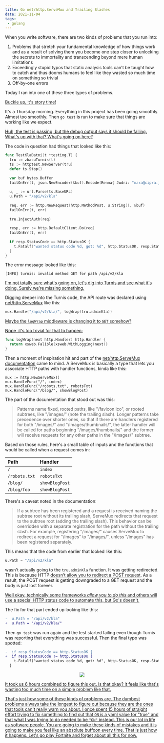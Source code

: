 ```yaml
---
title: Go net/http.ServeMux and Trailing Slashes
date: 2021-11-04
tags:
 - golang
---
```


When you write software, there are two kinds of problems that you run into:

1. Problems that stretch your fundamental knowledge of how things work and as a
   result of solving them you become one step closer to unlocking the secrets to
   immortality and transcending beyond mere human limitations
2. Exceedingly stupid typos that static analysis tools can't be taught how to
   catch and thus dooms humans to feel like they wasted so much time on
   something so trivial
3. Off-by-one errors

Today I ran into one of these three types of problems.

[Buckle up, it's story time!](conversation://Cadey/coffee)

It's a Thursday morning. Everything in this project has been going smoothly.
Almost too smoothly. Then `go test` is run to make sure that things are working like we expect.

[Huh, the test is passing, but the debug output says it should be failing.
What's up with that? What's going on here?](conversation://Mara/hmm)

The code in question had things that looked like this:

```go
func TestKlaDatni(t *testing.T) {
  tru := zbasuTurnis(t)
  ts := httptest.NewServer(tru)
  defer ts.Stop()
  
  var buf bytes.Buffer
  failOnErr(t, json.NewEncoder(&buf).Encode(Renma{ Judri: "mara@cipra.jbo" }))
  
  u, _ := url.Parse(ts.BaseURL)
  u.Path = "/api/v2/kla"
  
  req, err := http.NewRequest(http.MethodPost, u.String(), &buf)
  failOnErr(t, err)
  
  tru.InjectAuth(req)
  
  resp, err := http.DefaultClient.Do(req)
  failOnErr(t, err)
  
  if resp.StatusCode == http.StatusOK {
    t.Fatalf("wanted status code %d, got: %d", http.StatusOK, resp.StatusCode)
  }
}
```

The error message looked like this:

```
[INFO] turnis: invalid method GET for path /api/v2/kla
```

[I'm not totally sure what's going on, let's dig into Turnis and see what it's
doing. Surely we're missing something.](conversation://Cadey/coffee)

Digging deeper into the Turnis code, the API route was declared using
[net/http.ServeMux](https://pkg.go.dev/net/http#ServeMux) like this:

```go
mux.Handle("/api/v2/kla/", logWrap(tru.adminKla))
```

[Maybe the `logWrap` middleware is changing it to `GET`
somehow?](conversation://Cadey/coffee)

[Nope, it's too trivial for that to happen:](conversation://Mara/hmm)

```go
func logWrap(next http.Handler) http.Handler {
  return xsweb.Falible(xsweb.WithLogging(next))
}
```

Then a moment of inspiration hit and part of the [net/http.ServeMux
documentation](https://pkg.go.dev/net/http#ServeMux)
came to mind. A ServeMux is basically a type that lets you associate HTTP paths
with handler functions, kinda like this:

```
mux := http.NewServeMux()
mux.HandleFunc("/", index)
mux.HandleFunc("/robots.txt", robotsTxt)
mux.HandleFunc("/blog/", showBlogPost)
```

The part of the documentation that stood out was this:

> Patterns name fixed, rooted paths, like "/favicon.ico", or rooted subtrees,
> like "/images/" (note the trailing slash). Longer patterns take precedence
> over shorter ones, so that if there are handlers registered for both
> "/images/" and "/images/thumbnails/", the latter handler will be called for
> paths beginning "/images/thumbnails/" and the former will receive requests for
> any other paths in the "/images/" subtree.

Based on those rules, here's a small table of inputs and the functions that
would be called when a request comes in:

| Path          | Handler        |
| :---          | :------        |
| `/`           | `index`        |
| `/robots.txt` | `robotsTxt`    |
| `/blog/`      | `showBlogPost` |
| `/blog/foo`   | `showBlogPost` |

There's a caveat noted in the documentation:

> If a subtree has been registered and a request is received naming the subtree
> root without its trailing slash, ServeMux redirects that request to the
> subtree root (adding the trailing slash). This behavior can be overridden with
> a separate registration for the path without the trailing slash. For example,
> registering "/images/" causes ServeMux to redirect a request for "/images" to
> "/images/", unless "/images" has been registered separately.

This means that the code from earlier that looked like this:

```go
u.Path = "/api/v2/kla"
```

wasn't actually going to the `tru.adminKla` function. It was getting redirected.
This is because HTTP [doesn't allow you to redirect a POST
request](https://support.postman.com/hc/en-us/articles/211913929-My-POST-request-is-redirected-to-a-GET-request).
As a result, the POST request is getting downgraded to a GET request and the
body is just lost forever.

[Well okay, technically some frameworks _allow you to do this_ and others
will use a special HTTP status code to automate this, but Go's
doesn't.](conversation://Cadey/coffee)

The fix for that part ended up looking like this:

```diff
-  u.Path = "/api/v2/kla"
+  u.Path = "/api/v2/kla/"
```

Then `go test` was run again and the test started failing even though Turnis was
reporting that everything was successful. Then the final typo was spotted:

```diff
-  if resp.StatusCode == http.StatusOK {
+  if resp.StatusCode != http.StatusOK {
    t.Fatalf("wanted status code %d, got: %d", http.StatusOK, resp.StatusCode)
  }
```

<center>

![](https://cdn.xeiaso.net/file/christine-static/stickers/cadey/percussive-maintenance.png)

</center>

[It took us 6 hours combined to figure this out. Is that okay? It feels like
that's wasting too much time on a simple problem like
that.](conversation://Mara/hmm)

[That's just how some of these kinds of problems are. The dumbest problems
always take the longest to figure out because they are the ones that tools can't
really warn you about. I once spent 15 hours of straight effort trying to fix
something to find out that `ON` is a yaml value for "true" and that what I was
trying to do needed to be `"ON"` instead. This is our lot in life as software
people. You are going to make these kinds of mistakes and it is going to make
you feel like an absolute buffoon every time. That is just how it happens. Let's
go play Fortnite and forget about all this for
now.](conversation://Cadey/coffee)
